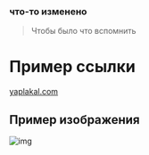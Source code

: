 ### что-то изменено
> Чтобы было что вспомнить
# Пример ссылки
[yaplakal.com](https://www.yaplakal.com/) 

## Пример изображения
![img](https://www.yapfiles.ru/uploads/branddata/5/5/4/header-455.jpg)
